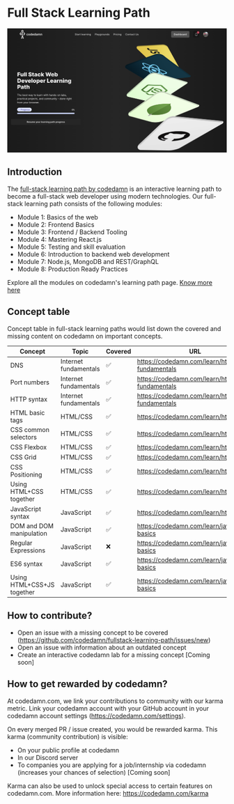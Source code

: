 # Full Stack Learning Path

!['fullstack learning path'](./assets/hero.png)

## Introduction

The [full-stack learning path by codedamn](https://codedamn.com/learning-paths/fullstack) is an interactive learning path to become a full-stack web developer using modern technologies. Our full-stack learning path consists of the following modules:

-   Module 1: Basics of the web
-   Module 2: Frontend Basics
-   Module 3: Frontend / Backend Tooling
-   Module 4: Mastering React.js
-   Module 5: Testing and skill evaluation
-   Module 6: Introduction to backend web development
-   Module 7: Node.js, MongoDB and REST/GraphQL
-   Module 8: Production Ready Practices

Explore all the modules on codedamn's learning path page. [Know more here](https://codedamn.com/learning-paths/fullstack)

## Concept table

Concept table in full-stack learning paths would list down the covered and missing content on codedamn on important concepts.

| Concept                    | Topic                 | Covered | URL                                          | Outdated |
| -------------------------- | --------------------- | ------- | -------------------------------------------- | -------- |
| DNS                        | Internet fundamentals | ✅      | https://codedamn.com/learn/http-fundamentals | No       |
| Port numbers               | Internet fundamentals | ✅      | https://codedamn.com/learn/http-fundamentals | No       |
| HTTP syntax                | Internet fundamentals | ✅      | https://codedamn.com/learn/http-fundamentals | No       |
| HTML basic tags            | HTML/CSS              | ✅      | https://codedamn.com/learn/html-css          | No       |
| CSS common selectors       | HTML/CSS              | ✅      | https://codedamn.com/learn/html-css          | No       |
| CSS Flexbox                | HTML/CSS              | ✅      | https://codedamn.com/learn/html-css          | No       |
| CSS Grid                   | HTML/CSS              | ✅      | https://codedamn.com/learn/html-css          | No       |
| CSS Positioning            | HTML/CSS              | ✅      | https://codedamn.com/learn/html-css          | No       |
| Using HTML+CSS together    | HTML/CSS              | ✅      | https://codedamn.com/learn/html-css          | No       |
| JavaScript syntax          | JavaScript            | ✅      | https://codedamn.com/learn/html-css          | No       |
| DOM and DOM manipulation   | JavaScript            | ✅      | https://codedamn.com/learn/javascript-basics | No       |
| Regular Expressions        | JavaScript            | ❌      | https://codedamn.com/learn/javascript-basics | -        |
| ES6 syntax                 | JavaScript            | ✅      | https://codedamn.com/learn/javascript-basics | No       |
| Using HTML+CSS+JS together | JavaScript            | ✅      | https://codedamn.com/learn/javascript-basics | No       |

## How to contribute?

-   Open an issue with a missing concept to be covered (https://github.com/codedamn/fullstack-learning-path/issues/new)
-   Open an issue with information about an outdated concept
-   Create an interactive codedamn lab for a missing concept [Coming soon]

## How to get rewarded by codedamn?

At codedamn.com, we link your contributions to community with our karma metric. Link your codedamn account with your GitHub account in your codedamn account settings (https://codedamn.com/settings).

On every merged PR / issue created, you would be rewarded karma. This karma (community contribution) is visible:

-   On your public profile at codedamn
-   In our Discord server
-   To companies you are applying for a job/internship via codedamn (increases your chances of selection) [Coming soon]

Karma can also be used to unlock special access to certain features on codedamn.com. More information here: https://codedamn.com/karma
